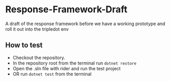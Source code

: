 # Response-Framework-Draft
A draft of the response framework before we have a working prototype and roll it out into the tripledot env

## How to test

- Checkout the repository.
- In the repository root from the terminal run ```dotnet restore```
- Open the .sln file with rider and run the test project
- OR run ```dotnet test``` from the terminal
